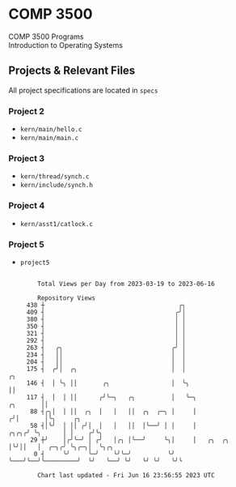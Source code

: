 # COMP 3500
COMP 3500 Programs  
Introduction to Operating Systems  
## Projects & Relevant Files
All project specifications are located in `specs`
### Project 2
- `kern/main/hello.c`
- `kern/main/main.c`
### Project 3
- `kern/thread/synch.c`
- `kern/include/synch.h`
### Project 4
- `kern/asst1/catlock.c`
### Project 5
- `project5`

```

        Total Views per Day from 2023-03-19 to 2023-06-16

        Repository Views
     438 ┼                                     ╭╮
     409 ┤                                    ╭╯│
     380 ┤                                    │ │
     350 ┤                                    │ │
     321 ┤                                    │ │
     292 ┤                                    │ │
     263 ┤   ╭╮                              ╭╯ │
     234 ┤   ││                              │  │
     204 ┤   ││                              │  │
     175 ┤  ╭╯│  ╭╮                          │  │                                    ╭╮
     146 ┤  │ ╰╮ ││       ╭╮                 │  ╰╮                                   ││
     117 ┤  │  │ ││      ╭╯╰─╮   ╭╮          │   ╰─╮                        ╭╮       ││
      88 ┤╭╮│  │ ││  ╭╮  │   │   ││  ╭╮  ╭─╮ │     │                       ╭╯│       │╰╮     ╭╮
      58 ┤│╰╯  │ ││ ╭╯│  │   │   ││  │╰──╯ │ │     │                  ╭╮╭╮╭╯ ╰╮      │ │    ╭╯╰╮
      29 ┼╯    │╭╯╰─╯ │ ╭╯   │╭╮ │╰──╯     ╰╮│     │   ╭╮  ╭╮         │╰╯││   │  ╭─╮╭╯ ╰╮╭─╮│  ╰╮╭╮
       0 ┤     ╰╯     ╰─╯    ╰╯╰─╯          ╰╯     ╰───╯╰──╯╰─────────╯  ╰╯   ╰──╯ ╰╯   ╰╯ ╰╯   ╰╯╰

        Chart last updated - Fri Jun 16 23:56:55 2023 UTC
        
```

